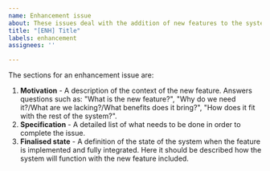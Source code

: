 ```yaml
---
name: Enhancement issue
about: These issues deal with the addition of new features to the system.
title: "[ENH] Title"
labels: enhancement
assignees: ''

---
```


The sections for an enhancement issue are:

1. **Motivation** - A description of the context of the new feature. Answers questions such as: "What is the new feature?", "Why do we need it?/What are we lacking?/What benefits does it bring?", "How does it fit with the rest of the system?".
2. **Specification** - A detailed list of what needs to be done in order to complete the issue. 
3. **Finalised state** - A definition of the state of the system when the feature is implemented and fully integrated. Here it should be described how the system will function with the new feature included.

